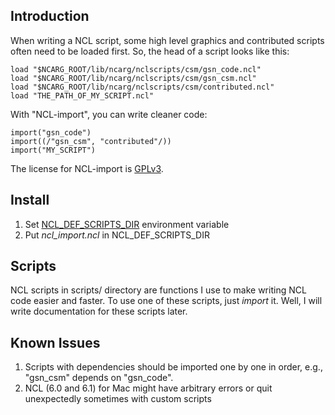 ## Introduction
When writing a NCL script, some high level graphics and contributed scripts often need to be loaded first. So, the head of a script looks like this:

```
load "$NCARG_ROOT/lib/ncarg/nclscripts/csm/gsn_code.ncl"
load "$NCARG_ROOT/lib/ncarg/nclscripts/csm/gsn_csm.ncl"
load "$NCARG_ROOT/lib/ncarg/nclscripts/csm/contributed.ncl"
load "THE_PATH_OF_MY_SCRIPT.ncl"
```
With "NCL-import", you can write cleaner code:

```
import("gsn_code")
import((/"gsn_csm", "contributed"/))
import("MY_SCRIPT")
```

The license for NCL-import is [GPLv3][2].


## Install
1. Set [NCL_DEF_SCRIPTS_DIR][1] environment variable
2. Put _ncl_import.ncl_ in NCL_DEF_SCRIPTS_DIR

## Scripts
NCL scripts in scripts/ directory are functions I use to make writing NCL code easier and faster. To use one of these scripts, just *import* it. Well, I will write documentation for these scripts later.

## Known Issues
1. Scripts with dependencies should be imported one by one in order, e.g., "gsn_csm" depends on "gsn_code".
2. NCL (6.0 and 6.1) for Mac might have arbitrary errors or quit unexpectedly sometimes with custom scripts

[1]:http://www.ncl.ucar.edu/Document/Manuals/Ref_Manual/NclDefaultScript.shtml
[2]:http://www.gnu.org/licenses/gpl.html